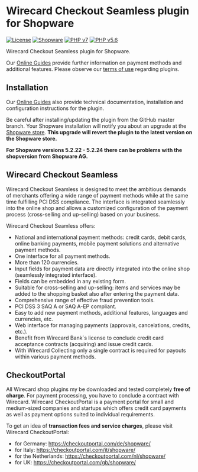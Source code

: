# Wirecard Checkout Seamless plugin for Shopware

[![License](https://img.shields.io/badge/license-GPLv2-blue.svg)](https://raw.githubusercontent.com/wirecard/Shopware-WCS/master/LICENSE)
[![Shopware](https://img.shields.io/badge/Shopware-v5.3.7-green.svg)](https://www.shopware.com/)
[![PHP v7](https://img.shields.io/badge/php-v7-yellow.svg)](http://www.php.net)
[![PHP v5.6](https://img.shields.io/badge/php-v5.6-yellow.svg)](http://www.php.net)

Wirecard Checkout Seamless plugin for Shopware. 

Our [Online Guides](https://guides.wirecard.at/) provide further information on payment methods and additional features. Please observe our [terms of use](https://guides.wirecard.at/shop_plugins:info#terms_of_use) regarding plugins.

## Installation
Our [Online Guides](https://guides.wirecard.at/shop_plugins:shopware_wcs:start "Installation details") also provide technical documentation, installation and configuration instructions for the plugin.

Be careful after installing/updating the plugin from the GitHub master branch. Your Shopware installation will notify you about an upgrade at the [Shopware store](http://store.shopware.com/wdcee00444/wirecard-checkout-seamless.html). **This upgrade will revert the plugin to the latest version on the Shopware store.**

**For Shopware versions 5.2.22 - 5.2.24 there can be problems with the shopversion from Shopware AG.**


## Wirecard Checkout Seamless
Wirecard Checkout Seamless is designed to meet the ambitious demands of merchants offering a wide range of payment methods while at the same time fulfilling PCI DSS compliance. The interface is integrated seamlessly into the online shop and allows a customized configuration of the payment process (cross-selling and up-selling) based on your business. 

Wirecard Checkout Seamless offers: 

  * National and international payment methods: credit cards, debit cards, online banking payments, mobile payment solutions and alternative payment methods. 
  * One interface for all payment methods. 
  * More than 120 currencies.
  * Input fields for payment data are directly integrated into the online shop (seamlessly integrated interface).
  * Fields can be embedded in any existing form.
  * Suitable for cross-selling and up-selling: items and services may be added to the shopping basket also after entering the payment data.
  * Comprehensive range of effective fraud prevention tools.
  * PCI DSS 3 SAQ A or SAQ A-EP compliant.
  * Easy to add new payment methods, additional features, languages and currencies, etc.
  * Web interface for managing payments (approvals, cancelations, credits, etc.).
  * Benefit from Wirecard Bank´s license to conclude credit card acceptance contracts (acquiring) and issue credit cards.
  * With Wirecard Collecting only a single contract is required for payouts within various payment methods.


## CheckoutPortal
All Wirecard shop plugins my be downloaded and tested completely **free of charge**. 
For payment processing, you have to conclude a contract with Wirecard. Wirecard CheckoutPortal is a payment portal for small and medium-sized companies and startups which offers credit card payments as well as payment options suited to individual requirements. 

To get an idea of **transaction fees and service charges**, please visit Wirecard CheckoutPortal:

 * for Germany: https://checkoutportal.com/de/shopware/
 * for Italy: https://checkoutportal.com/it/shopware/
 * for the Netherlands: https://checkoutportal.com/nl/shopware/
 * for UK: https://checkoutportal.com/gb/shopware/
